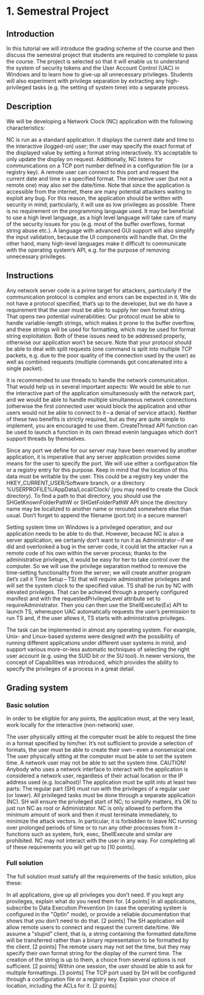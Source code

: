 # 1. Semestral Project

## Introduction

In this tutorial we will introduce the grading scheme of the course and then discuss the semestral project that students are required to complete to pass the course. The project is selected so that it will enable us to understand the system of security tokens and the User Account Control (UAC) in Windows and to learn how to give-up all unnecessary privileges. Students will also experiment with privilege separation by extracting any high-privileged tasks (e.g. the setting of system time) into a separate process.

## Description

We will be developing a Network Clock (NC) application with the following characteristics:

NC is run as a standard application. It displays the current date and time to the interactive (logged-on) user; the user may specify the exact format of the displayed value by setting a format string interactively. It’s acceptable to only update the display on request.
Additionally, NC listens for communications on a TCP port number defined in a configuration file (or a registry key). A remote user can connect to this port and request the current date and time in a specified format.
The interactive user (but not a remote one) may also set the date/time.
Note that since the application is accessible from the internet, there are many potential attackers waiting to exploit any bug. For this reason, the application should be written with security in mind; particularly, it will use as low privileges as possible.
There is no requirement on the programming language used. It may be beneficial to use a high level language, as a high level language will take care of many of the security issues for you (e.g. most of the buffer overflows, format string abuse etc.). A language with advanced GUI support will also simplify the input validation, because the UI components will handle that. On the other hand, many high-level languages make it difficult to communicate with the operating system’s API, e.g. for the purpose of removing unnecessary privileges.

## Instructions

Any network server code is a prime target for attackers, particularly if the communication protocol is complex and errors can be expected in it. We do not have a protocol specified, that’s up to the developer, but we do have a requirement that the user must be able to supply her own format string. That opens two potential vulnerabilities: Our protocol must be able to handle variable-length strings, which makes it prone to the buffer overflow, and these strings will be used for formatting, which may be used for format string exploitation. Both of these issues need to be addressed properly, otherwise our application won’t be secure. Note that your protocol should be able to deal with split requests (one command is split into multiple TCP packets, e.g. due to the poor quality of the connection used by the user) as well as combined requests (multiple commands got concatenated into a single packet).

It is recommended to use threads to handle the network communication. That would help us in several important aspects: We would be able to run the interactive part of the application simultaneously with the network part, and we would be able to handle multiple simultaneous network connections (otherwise the first connected user would block the application and other users would not be able to connect to it – a denial of service attack). Neither of these two benefits is strictly required, but as they are quite simple to implement, you are encouraged to use them. CreateThread API function can be used to launch a function in its own thread evenin languages which don’t support threads by themselves.

Since any port we define for our server may have been reserved by another application, it is imperative that any server application provides some means for the user to specify the port. We will use either a configuration file or a registry entry for this purpose. Keep in mind that the location of this data must be writable by the user. This could be a registry key under the HKEY_CURRENT_USER/Software branch, or a directory %USERPROFILE%/AppData/Local/Clock/ (you may need to create the Clock directory). To find a path to that directory, you should use the SHGetKnownFolderPathW or SHGetFolderPathW API since the directory name may be localized to another name or rerouted somewhere else than usual. Don’t forget to append the filename (port.txt) in a secure manner!

Setting system time on Windows is a privileged operation, and our application needs to be able to do that. However, because NC is also a server application, we certainly don’t want to run it as Administrator – if we did and overlooked a bug in the server code, it could let the attacker run a remote code of his own within the server process; thanks to the administrative privileges, it would be easy for her to take control over the computer. So we will use the privilege separation method to remove the time-setting functionality from the server; we will create another program (let’s call it Time Setup – TS) that will require administrative privileges and will set the system clock to the specified value. TS shall be run by NC with elevated privileges. That can be achieved through a properly configured manifest and with the requestedPrivilegeLevel attribute set to requireAdministrator. Then you can then use the ShellExecute(Ex) API to launch TS, whereupon UAC automatically requests the user’s permission to run TS and, if the user allows it, TS starts with administrative privileges.

The task can be implemented in almost any operating system. For example, Unix- and Linux-based systems were designed with the possibility of running different applications under different user systems in mind, and support various more-or-less automatic techniques of selecting the right user account (e.g. using the SUID bit or the SU tool). In newer versions, the concept of Capabilities was introduced, which provides the ability to specify the privileges of a process in a great detail.

## Grading system

### Basic solution

In order to be eligible for any points, the application must, at the very least, work locally for the interactive (non-network) user.

The user physically sitting at the computer must be able to request the time in a format specified by him/her. It’s not sufficient to provide a selection of formats, the user must be able to create their own – even a nonsensical one.
The user physically sitting at the computer must be able to set the system time.
A network user may not be able to set the system time.
CAUTION! Anybody who uses a network interface to interact with the application is considered a network user, regardless of their actual location or the IP address used (e.g. localhost)!
The application must be split into at least two parts:
The regular part (SH) must run with the privileges of a regular user (or lower).
All privileged tasks must be done through a separate application (NC).
SH will ensure the privileged start of NC; to simplify matters, it’s OK to just run NC as root or Administrator.
NC is only allowed to perform the minimum amount of work and then it must terminate immediately, to minimize the attack vectors. In particular, it is forbidden to leave NC running over prolonged periods of time or to run any other processes from it – functions such as system, fork, exec, ShellExecute and similar are prohibited.
NC may not interact with the user in any way.
For completing all of these requirements you will get up to [10 points].

### Full solution

The full solution must satisfy all the requirements of the basic solution, plus these:

In all applications, give up all privileges you don’t need. If you kept any provileges, explain what do you need them for. [4 points]
In all applications, subscribe to Data Execution Prevention (in case the operating system is configured in the "OptIn" mode), or provide a reliable documentation that shows that you don’t need to do that. [2 points]
The SH application will allow remote users to connect and request the current date/time. We assume a "stupid" client, that is, a string containing the formatted date/time will be transferred rather than a binary representation to be formatted by the client. [2 points]
The remote users may not set the time, but they may specify their own format string for the display of the current time. The creation of the string is up to them, a choice from several options is not sufficient. [2 points]
Within one session, the user should be able to ask for multiple formattings. [3 points]
The TCP port used by SH will be configured through a configuration file or a registry key. Explain your choice of location, including the ACLs for it. [2 points]
